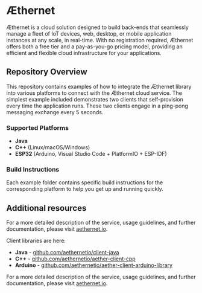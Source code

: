 # Æthernet

Æthernet is a cloud solution designed to build back-ends that seamlessly manage a fleet of IoT devices, web, desktop, or mobile application instances at any scale, in real-time. With no registration required, Æthernet offers both a free tier and a pay-as-you-go pricing model, providing an efficient and flexible cloud infrastructure for your applications.

## Repository Overview

This repository contains examples of how to integrate the Æthernet library into various platforms to connect with the Æthernet cloud service. The simplest example included demonstrates two clients that self-provision every time the application runs. These two clients engage in a ping-pong messaging exchange every 5 seconds.

### Supported Platforms

- **Java**
- **C++** (Linux/macOS/Windows)
- **ESP32** (Arduino, Visual Studio Code + PlatformIO + ESP-IDF)

### Build Instructions

Each example folder contains specific build instructions for the corresponding platform to help you get up and running quickly.

## Additional resources

For a more detailed description of the service, usage guidelines, and further documentation, please visit [aethernet.io](https://aethernet.io).

Client libraries are here:
- **Java** - [github.com/aethernetio/client-java](https://github.com/aethernetio/client-java)
- **C++** - [github.com/aethernetio/aether-client-cpp](https://github.com/aethernetio/aether-client-cpp)
- **Arduino** - [github.com/aethernetio/aether-client-arduino-library](https://github.com/aethernetio/aether-client-arduino-library)

For a more detailed description of the service, usage guidelines, and further documentation, please visit [aethernet.io](https://aethernet.io).
